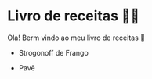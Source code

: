 # Livro de receitas :man_cook:

Ola! Berm vindo ao meu livro de receitas :call_me_hand:

- Strogonoff de Frango

- Pavê
